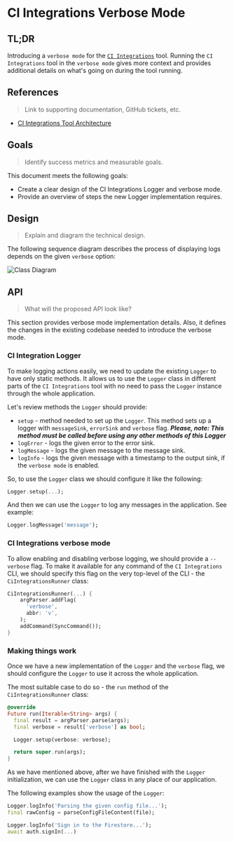 # CI Integrations Verbose Mode

## TL;DR

Introducing a `verbose mode` for the [`CI Integrations`](https://github.com/Flank/flank-dashboard/tree/master/metrics/ci_integrations) tool. Running the `CI Integrations` tool in the `verbose mode` gives more context and provides additional details on what's going on during the tool running.

## References
> Link to supporting documentation, GitHub tickets, etc.

- [CI Integrations Tool Architecture](https://github.com/Flank/flank-dashboard/blob/master/metrics/ci_integrations/docs/01_ci_integration_module_architecture.md)

## Goals
> Identify success metrics and measurable goals.

This document meets the following goals: 
- Create a clear design of the CI Integrations Logger and verbose mode.
- Provide an overview of steps the new Logger implementation requires.

## Design
> Explain and diagram the technical design.

The following sequence diagram describes the process of displaying logs depends on the given `verbose` option:

![Class Diagram](http://www.plantuml.com/plantuml/proxy?cache=no&fmt=svg&src=https://raw.githubusercontent.com/Flank/flank-dashboard/master/metrics/ci_integrations/docs/diagrams/ci_integrations_verbose_mode_diagram.puml)

## API
> What will the proposed API look like?

This section provides verbose mode implementation details. Also, it defines the changes in the existing codebase needed to introduce the verbose mode.

### CI Integration Logger

To make logging actions easily, we need to update the existing `Logger` to have only static methods. It allows us to use the `Logger` class in different parts of the `CI Integrations` tool with no need to pass the `Logger` instance through the whole application.

Let's review methods the `Logger` should provide:

 - `setup` - method needed to set up the `Logger`. This method sets up a logger with `messageSink`, `errorSink` and `verbose` flag. _**Please, note: This method must be called before using any other methods of this Logger**_
 - `logError` - logs the given error to the error sink.
 - `logMessage` - logs the given message to the message sink.
 - `logInfo` - logs the given message with a timestamp to the output sink, if the `verbose mode` is enabled.

So, to use the `Logger` class we should configure it like the following:

```dart
Logger.setup(...);
```

And then we can use the `Logger` to log any messages in the application. See example:

```dart
Logger.logMessage('message');
```

### CI Integrations verbose mode

To allow enabling and disabling verbose logging, we should provide a `--verbose` flag. To make it available for any command of the `CI Integrations` CLI, we should specify this flag on the very top-level of the CLI - the `CiIntegrationsRunner` class:

```dart
CiIntegrationsRunner(...) {
    argParser.addFlag(
      'verbose',
      abbr: 'v',
    );
    addCommand(SyncCommand());
}
```

### Making things work

Once we have a new implementation of the `Logger` and the `verbose` flag, we should configure the `Logger` to use it across the whole application.

The most suitable case to do so - the `run` method of the `CiIntegrationsRunner` class:

```dart
@override
Future run(Iterable<String> args) {
  final result = argParser.parse(args);
  final verbose = result['verbose'] as bool;

  Logger.setup(verbose: verbose);

  return super.run(args);
}
```

As we have mentioned above, after we have finished with the `Logger` initialization, we can use the `Logger` class in any place of our application. 

The following examples show the usage of the `Logger`: 

```dart
Logger.logInfo('Parsing the given config file...');
final rawConfig = parseConfigFileContent(file);
```

```dart
Logger.logInfo('Sign in to the Firestore...');
await auth.signIn(...)
```
